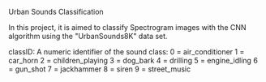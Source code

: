 Urban Sounds Classification

In this project, it is aimed to classify Spectrogram images with the CNN algorithm using the "UrbanSounds8K" data set.

classID: A numeric identifier of the sound class: 0 = air_conditioner 1 = car_horn 2 = children_playing 3 = dog_bark 4 = drilling 5 = engine_idling 6 = gun_shot 7 = jackhammer 8 = siren 9 = street_music
